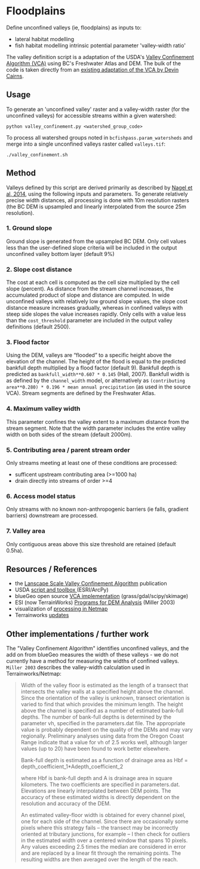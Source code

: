 # Floodplains

Define unconfined valleys (ie, floodplains) as inputs to:

- lateral habitat modelling
- fish habitat modelling intrinsic potential parameter 'valley-width ratio'

The valley definition script is a adaptation of the USDA's [Valley Confinement Algorithm (VCA)](https://www.fs.fed.us/rm/boise/AWAE/projects/valley_confinement.shtml) using BC's Freshwater Atlas and DEM. The bulk of the code is taken directly from an [existing adaptation of the VCA by Devin Cairns](https://github.com/bluegeo/bluegeo).


## Usage

To generate an 'unconfined valley' raster and a valley-width raster (for the unconfined valleys) for accessible streams within a given watershed:

    python valley_confinement.py <watershed_group_code>

To process all watershed groups noted in `bcfishpass.param_watersheds` and merge into a single unconfined valleys raster called `valleys.tif`:
    
    ./valley_confinement.sh



## Method

Valleys defined by this script are derived primarily as described by [Nagel et al, 2014](https://www.fs.fed.us/rm/pubs/rmrs_gtr321.pdf), using the following inputs and parameters. To generate relatively precise width distances, all processing is done with 10m resolution rasters (the BC DEM is upsampled and linearly interpolated from the source 25m resolution).


### 1. Ground slope
Ground slope is generated from the upsampled BC DEM. Only cell values less than the user-defined slope criteria will be included in the output unconfined valley bottom layer (default 9%)

### 2. Slope cost distance 
The cost at each cell is computed as the cell size multiplied by the cell slope (percent). As distance from the stream channel increases, the accumulated product of slope and distance are computed. In wide unconfined valleys with relatively low ground slope values, the slope cost distance measure increases gradually, whereas in confined valleys with steep side slopes the value increases rapidly. Only cells with a value less than the `cost_threshold` parameter are included in the output valley definitions (default 2500).

### 3. Flood factor
Using the DEM, valleys are “flooded” to a specific height above the elevation of the channel. The height of the flood is equal to the predicted bankfull depth multiplied by a flood factor (default 9). Bankfull depth is predicted as `bankfull_width**0.607 * 0.145` (Hall, 2007). Bankfull width is as defined by the `channel_width` model, or alternatively as `(contributing area**0.280) * 0.196 * mean annual precipitation` (as used in the source VCA). Stream segments are defined by the Freshwater Atlas.

### 4. Maximum valley width
This parameter confines the valley extent to a maximum distance from the stream segment. Note that the width parameter includes the entire valley width on both sides of the stream (default 2000m).

### 5. Contributing area / parent stream order
Only streams meeting at least one of these conditions are processed:

- sufficent upstream contributing area (>=1000 ha) 
- drain directly into streams of order >=4

### 6. Access model status
Only streams with no known non-anthropogenic barriers (ie falls, gradient barriers) downstream are processed.

### 7. Valley area
Only contiguous areas above this size threshold are retained (default 0.5ha).


## Resources / References

- the [Lanscape Scale Valley Confinement Algorithm](https://www.fs.fed.us/rm/pubs/rmrs_gtr321.pdf) publication
- USDA [script and toolbox ](https://www.fs.fed.us/rm/boise/AWAE/projects/valley_confinement/downloads/VCA_Toolbox.zip) (ESRI/ArcPy)
- blueGeo open source [VCA implementation](https://github.com/bluegeo/bluegeo) (grass/gdal/scipy/skimage)
- ESI (now TerrainWorks) [Programs for DEM Analysis](http://www.fsl.orst.edu/clams/download/pubs/miller_DEM_Programs_2003.pdf) (Miller 2003)
- visualization of [processing in Netmap](http://www.netmaptools.org/Pages/NetMapHelp/mapping_floodplains_valley_floors.htm?mw=NDg4&st=MQ==&sct=MTgwMC41&ms=AAAAAAA=)
- Terrainworks [updates](https://terrainworks.com/intrinsic-potential-ip-fish-habitat-modeling-read)


## Other implementations / further work

The "Valley Confinement Algorithm" identifies unconfined valleys, and the add on from blueGeo measures the width of these valleys - we do not currently have a method for measuring the widths of confined valleys. `Miller 2003` describes the valley-width calculation used in Terrainworks/Netmap:

> Width of the valley floor is estimated as the length of a transect that intersects 
> the valley walls at a specified height above the channel. Since the orientation 
> of the valley is unknown, transect orientation is varied to find that which 
> provides the minimum length. The height above the channel is specified as a 
> number of estimated bank-full depths. The number of bank-full depths is 
> determined by the parameter vh, specified in the parameters.dat file. The 
> appropriate value is probably dependent on the quality of the DEMs and may vary 
> regionally. Preliminary analyses using data from the Oregon Coast Range indicate 
> that a value for vh of 2.5 works well, although larger values (up to 20) have 
> been found to work better elsewhere.
> 
> Bank-full depth is estimated as a function of drainage area as
> Hbf = depth_coefficient_1*Adepth_coefficient_2
> 
> where Hbf is bank-full depth and A is drainage area in square kilometers. 
> The two coefficients are specified in parameters.dat. Elevations are linearly 
> interpolated between DEM points. The accuracy of these estimated widths is 
> directly dependent on the resolution and accuracy of the DEM.
> 
> An estimated valley-floor width is obtained for every channel pixel, one for 
> each side of the channel. Since there are occasionally some pixels where this 
> strategy fails – the transect may be incorrectly oriented at tributary junctions, 
> for example – I then check for outliers in the estimated width over a centered 
> window that spans 10 pixels. Any values exceeding 2.5 times the median are 
> considered in error and are replaced by a linear fit through the remaining 
> points. The resulting widths are then averaged over the length of the reach.
